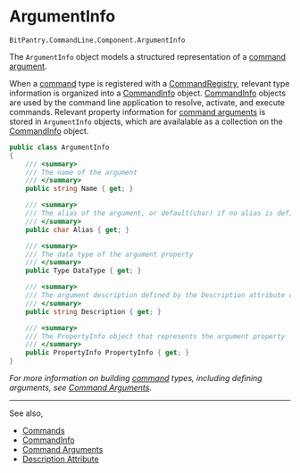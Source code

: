 # ArgumentInfo
```BitPantry.CommandLine.Component.ArgumentInfo```

The ```ArgumentInfo``` object models a structured representation of a [command argument](Commands.md#arguments).


When a [command](Commands.md) type is registered with a [CommandRegistry](CommandRegistry.md), relevant type information is organized into a [CommandInfo](CommandInfo.md) object. [CommandInfo](CommandInfo.md) objects are used by the command line application to resolve, activate, and execute commands. Relevant property information for [command arguments](Commands.md#arguments) is stored in ```ArgumentInfo``` objects, which are availalable as a collection on the [CommandInfo](CommandInfo.md) object.

```cs
public class ArgumentInfo
{
	/// <summary>
	/// The name of the argument
	/// </summary>
	public string Name { get; }

	/// <summary>
	/// The alias of the argument, or default(char) if no alias is defined
	/// </summary>
	public char Alias { get; }

	/// <summary>
	/// The data type of the argument property
	/// </summary>
	public Type DataType { get; }

	/// <summary>
	/// The argument description defined by the Description attribute on the property
	/// </summary>
	public string Description { get; }

	/// <summary>
	/// The PropertyInfo object that represents the argument property
	/// </summary>
	public PropertyInfo PropertyInfo { get; }
}
```

*For more information on building [command](Commands.md) types, including defining arguments, see [Command Arguments](Commands.md#arguments).*

---
See also,

- [Commands](Commands.md)
- [CommandInfo](CommandInfo.md)
- [Command Arguments](Commands.md#arguments)
- [Description Attribute](Commands.md#description-attribute)